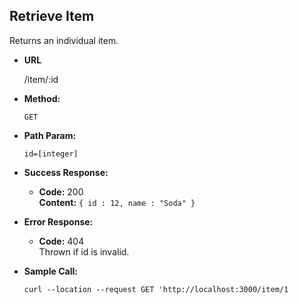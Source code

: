 **Retrieve Item**
----
Returns an individual item.

* **URL**

  /item/:id


* **Method:**

  `GET`


* **Path Param:**

  `id=[integer]`


* **Success Response:**

    * **Code:** 200 <br />
      **Content:** `{ id : 12, name : "Soda" }`


* **Error Response:**

    * **Code:** 404 <br/>
      Thrown if id is invalid.


* **Sample Call:**

  `curl --location --request GET 'http://localhost:3000/item/1`